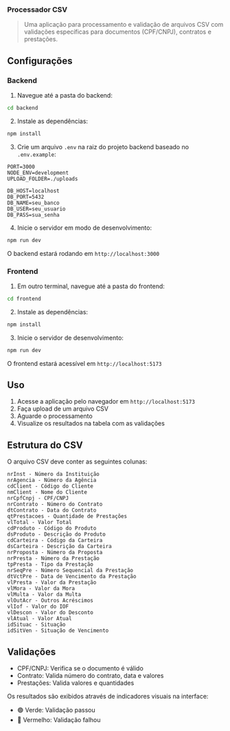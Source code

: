 ### Processador CSV

> Uma aplicação para processamento e validação de arquivos CSV com validações específicas para documentos (CPF/CNPJ), contratos e prestações.

## Configurações

### Backend

1. Navegue até a pasta do backend:

```bash
cd backend
```

2. Instale as dependências:

```bash
npm install
```

3. Crie um arquivo `.env` na raiz do projeto backend baseado no `.env.example`:

```env
PORT=3000
NODE_ENV=development
UPLOAD_FOLDER=./uploads

DB_HOST=localhost
DB_PORT=5432
DB_NAME=seu_banco
DB_USER=seu_usuario
DB_PASS=sua_senha
```

4. Inicie o servidor em modo de desenvolvimento:

```bash
npm run dev
```

O backend estará rodando em `http://localhost:3000`

### Frontend

1. Em outro terminal, navegue até a pasta do frontend:

```bash
cd frontend
```

2. Instale as dependências:

```bash
npm install
```

3. Inicie o servidor de desenvolvimento:

```bash
npm run dev
```

O frontend estará acessível em `http://localhost:5173`

## Uso

1. Acesse a aplicação pelo navegador em `http://localhost:5173`
2. Faça upload de um arquivo CSV
3. Aguarde o processamento
4. Visualize os resultados na tabela com as validações

## Estrutura do CSV

O arquivo CSV deve conter as seguintes colunas:

```
nrInst - Número da Instituição
nrAgencia - Número da Agência
cdClient - Código do Cliente
nmClient - Nome do Cliente
nrCpfCnpj - CPF/CNPJ
nrContrato - Número do Contrato
dtContrato - Data do Contrato
qtPrestacoes - Quantidade de Prestações
vlTotal - Valor Total
cdProduto - Código do Produto
dsProduto - Descrição do Produto
cdCarteira - Código da Carteira
dsCarteira - Descrição da Carteira
nrProposta - Número da Proposta
nrPresta - Número da Prestação
tpPresta - Tipo da Prestação
nrSeqPre - Número Sequencial da Prestação
dtVctPre - Data de Vencimento da Prestação
vlPresta - Valor da Prestação
vlMora - Valor da Mora
vlMulta - Valor da Multa
vlOutAcr - Outros Acréscimos
vlIof - Valor do IOF
vlDescon - Valor do Desconto
vlAtual - Valor Atual
idSituac - Situação
idSitVen - Situação de Vencimento
```

## Validações

- CPF/CNPJ: Verifica se o documento é válido
- Contrato: Valida número do contrato, data e valores
- Prestações: Valida valores e quantidades

Os resultados são exibidos através de indicadores visuais na interface:

- 🟢 Verde: Validação passou
- 🔴 Vermelho: Validação falhou
